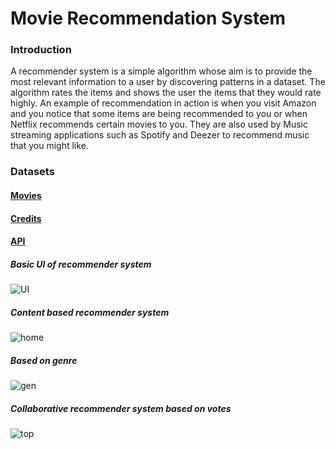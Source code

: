 # Movie Recommendation System
<h3><b>Introduction</b></h3>
<p>A recommender system is a simple algorithm whose aim is to provide the most relevant information to a user by discovering patterns in a dataset. The algorithm rates the items and shows the user the items that they would rate highly. An example of recommendation in action is when you visit Amazon and you notice that some items are being recommended to you or when Netflix recommends certain movies to you. They are also used by Music streaming applications such as Spotify and Deezer to recommend music that you might like.</p>

<h3><b>Datasets</b></h3>
<h4><a href="https://drive.google.com/file/d/10bBif9Iq4mHc2iJfKhxUZGF3NbMbj9ty/view?usp=sharing">Movies</a></h4>
<h4><a href="https://drive.google.com/file/d/1BDG5_hRqWogynr22hQ_EEBBcsAG-tutf/view?usp=sharing">Credits</a></h4>

<h4><a href=https://api.themoviedb.org/3/movie/{}?api_key=2f618bd4e6cb76cc612b9be6fee82cb0&language=en-US>API</a></h4>
<h5> Basic UI of recommender system </h5>

![UI](https://user-images.githubusercontent.com/79412562/170855185-39852697-cfc5-4615-8d44-10382c54b2fd.png)


<h5>Content based recommender system </h5>

![home](https://user-images.githubusercontent.com/79412562/170855020-45559fc2-97f1-4130-a4b6-0ee32923f3e1.png)

<h5>Based on genre</h5>

![gen](https://user-images.githubusercontent.com/79412562/170855166-1f708a91-341b-4a34-9b7c-3b4b37a8c2ac.png)

<h5>Collaborative recommender system based on votes</h5>

![top](https://user-images.githubusercontent.com/79412562/170855514-c23591c0-1a20-4ce4-b98d-9436c7e19195.png)
